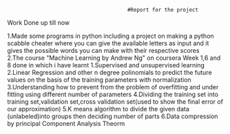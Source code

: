                                            #Report for the project
  Work Done up till now
  
  1.Made some programs in python including a project on making a python scabble cheater where you can give the available 
    letters as input and it gives the possible words you can make with their respective scores  
  2.The course "Machine Learning by Andrew Ng" on coursera
    Week 1,6 and 8 done in which i have learnt 
     1.Supervised and unsupervised learning
     2.Linear Regression and other n degree polinomials to predict the future values on the basis of the training parameters 
       with normalization
     3.Understanding how to prevent from the problem of overfitting and under fitting using different number of parameters
     4.Dividing the training set into training set,validation set,cross validation set(used to show the final error of our approximation)
     5.K means algorithm to divide the given data (unlabeled)into groups then deciding number of parts
     6.Data compression by principal Component Analysis Theorm
